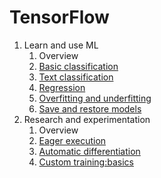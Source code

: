 # TensorFlow
1. Learn and use ML
    1. Overview
    2. [Basic classification](basic_classification.py)
    3. [Text classification](basic_text_classification.py)
    4. [Regression](basic_regression.py)
    5. [Overfitting and underfitting](overfit_and_underfit.py)
    6. [Save and restore models](save_and_restore_models.py)
2. Research and experimentation
    1. Overview
    2. [Eager execution](eager_basics.py)
    3. [Automatic differentiation](automatic_differentiation.py)
    4. [Custom training:basics](custom_training.py)

